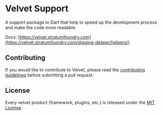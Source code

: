 # Velvet Support

A support package to Dart that help to speed up the development process and make the code more readable.

Docs: [https://velvet.stratumfoundry.com](https://velvet.stratumfoundry.com/digging-deeper/helpers/)

## Contributing

If you would like to contribute to Velvet, please read the [contributing guidelines](https://github.com/stratumfoundry/velvet/blob/main/CONTRIBUTING.md) before submitting a pull request.

## License

Every velvet product (framework, plugins, etc.) is released under the [MIT License](LICENSE).
